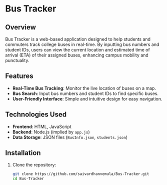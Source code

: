 # Bus Tracker

## Overview

Bus Tracker is a web-based application designed to help students and commuters track college buses in real-time. By inputting bus numbers and student IDs, users can view the current location and estimated time of arrival (ETA) of their assigned buses, enhancing campus mobility and punctuality.

## Features

- **Real-Time Bus Tracking**: Monitor the live location of buses on a map.
- **Bus Search**: Input bus numbers and student IDs to find specific buses.
- **User-Friendly Interface**: Simple and intuitive design for easy navigation.

## Technologies Used

- **Frontend**: HTML, JavaScript
- **Backend**: Node.js (implied by `app.js`)
- **Data Storage**: JSON files (`BusInfo.json`, `students.json`)

## Installation

1. Clone the repository:

   ```bash
   git clone https://github.com/saivardhanvemula/Bus-Tracker.git
   cd Bus-Tracker
